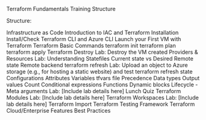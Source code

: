 Terraform Fundamentals Training Structure

Structure:

Infrastructure as Code
Introduction to IAC and Terraform
Installation
Install/Check Terraform CLI and Azure CLI
Launch your First VM with Terraform
Terraform Basic Commands
terraform init
terraform plan
terraform apply
Terraform Destroy
Lab: Destroy the VM created
Providers & Resources
Lab: Understanding Statefiles
Current state vs Desired
Remote state
Remote backend
terraform refresh
Lab: Upload an object to Azure storage (e.g., for hosting a static website) and test terraform refresh state
Configurations
Attributes
Variables
tfvars file
Precedence
Data types
Output values
Count
Conditional expressions
Functions
Dynamic blocks
Lifecycle - Meta arguments
Lab: [Include lab details here]
Lunch
Quiz
Terraform Modules
Lab: [Include lab details here]
Terraform Workspaces
Lab: [Include lab details here]
Terraform Import
Terraform Testing Framework
Terraform Cloud/Enterprise Features
Best Practices
